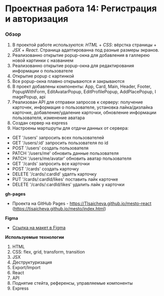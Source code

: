 # Проектная работа 14: Регистрация и авторизация

### Обзор

1. В проектой работе используются: *HTML* + *CSS*: вёрстка страницы + *JSX* + *React*.
Страница адаптированна под разные размеры экранов.
2. Реализованно открытие popup-окна для добавления в галлерею новой картинки с названием
3. Реализованно открытие popup-окна для редактирования информации о пользователе
4. Открытие popup с картинкой
5. Все popup-окна плавно открываются и закрываются
6. В проект добавлены компоненты: App, Card, Main, Header, Footer, PopupWithForm, EditAvatarPopup, EditProfilePopup, AddPlacePopup, I magePopup, api
7. Реализован API для отправки запросов к серверу: получение карточек, информация о пользователе, установка лайка/дизлайка карточке,
добавление/удаление карточки, обновление информации пользователя, изменение аватара
8. Создан сервер на express 
9. Настроены мартшруты для отдачи данных от сервера: 
  - GET '/users' запросить всех пользователей
  - GET '/users/:id' запросить пользователя по id
  - POST '/users' создать пользователя
  - PATCH '/users/me' обновить данные пользователя
  - PATCH '/users/me/avatar' обновить аватар пользователя
  - GET '/cards' запросить все карточки
  - POST '/cards' создать карточку
  - DELETE '/cards/:cardId' удалть карточку
  - PUT '/cards/:cardId/likes' поставить лайк карточке
  - DELETE '/cards/:cardId/likes' удалить лайк у карточки



**gh-pages**

* Проекта на GitHub Pages - https://TIsaicheva.github.io/mesto-react
(https://tisaicheva.github.io/mesto/index.html)

**Figma**

* [Ссылка на макет в Figma](https://www.figma.com/file/StZjf8HnoeLdiXS7dYrLAh/JavaScript.-Sprint-4)


**Используемые технологии**

1. HTML
2. CSS: flex, grid, transform, transition
3. JSX
4. Деструктуризация
5. Export/Import
6. React
7. API
8. Поднятие стейта, референсы, управляемые компоненты
9. Express
